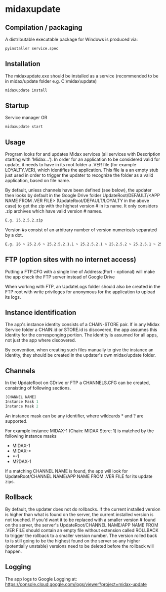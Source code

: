 # midaxupdate

## Compilation / packaging

A distributable executable package  for Windows is produced via:

```bash
pyinstaller service.spec
```

## Installation

The midaxupdate.exe should be installed as a service (recommended to be in midax/update folder e.g. C:\midax\update)

```bash
midaxupdate install
```

## Startup

Service manager OR

```bash
midaxupdate start
```

## Usage

Program looks for and updates Midax services (all services with Description starting with 'Midax...').
In order for an application to be considered valid for update, it needs to have in its root folder a .VER file (for example LOYALTY.VER),
which identifies the application. This file ia a an empty stub just used in order to trigger the updater to recognize the folder as a valid application,
based on file name.

By default, unless channels have been defined (see below), the updater then looks by default in the Google Drive folder 
UpdateRoot/DEFAULT/<APP NAME FROM .VER FILE> (UpdateRoot/DEFAULT/LOYALTY in the above
case) to get the zip with the highest version # in its name. It only considers .zip archives which have valid version # names.
```bash
E.g. 25.2.5.2.zip
```

Version #s consist of an arbitrary number of version numericals separated by a dot. 
```bash
E.g. 26 > 25.2.6 > 25.2.5.2.1.1 > 25.2.5.2.1 > 25.2.5.2 > 25.2.5.1 > 25.2.4
```

## FTP (option sites with no internet access)
Putting a FTP.CFG with a single line of Address:(Port - optional) will make the app check the FTP server instead of Google Drive

When working with FTP, an UpdateLogs folder should also be created in the FTP root with write privileges for anonymous
for the application to upload its logs.

## Instance identification
The app's instance identity consists of a CHAIN-STORE pair.
If in any Midax Service folder a CHAIN.id or STORE.id is discovered, the app assumes this identity for the corresponging portion. 
The identity is assumed for all apps, not just the app where discovered.

By convention, when creating such files manually to give the instance an identity, they should be created in the updater's own 
midax/update folder.

## Channels
In the UpdateRoot on GDrive or FTP a CHANNELS.CFG can be created, consisting of following sections.

```python
[CHANNEL NAME]
Instance Mask 1
Instance Mask 2
```

An instance mask can be any identifier, where wildcards * and ? are supported.

For example instance MIDAX-1 (Chain: MIDAX Store: 1) is matched by the following instance masks
- MIDAX-1
- MIDAX-*
- *-1
- M?DAX-1

If a matching CHANNEL NAME is found, the app will look for UpdateRoot/CHANNEL NAME/APP NAME FROM .VER FILE for its update zips.

## Rollback
By default, the updater does not do rollbacks. If the current installed version is higher than what is found on the server, the current
installed version is not touched. If you'd want it to be replaced with a smaller version # found on the server, the server's 
UpdateRoot/CHANNEL NAME/APP NAME FROM .VER FILE should contain an empty file without extension called ROLLBACK to trigger the 
rollback to a smaller version number. The version rolled back to is still going to be the highest found on the server so any higher 
(potentially unstable) versions need to be deleted before the rollback will happen.

## Logging
The app logs to Google Logging at:
https://console.cloud.google.com/logs/viewer?project=midax-update
